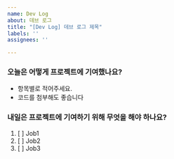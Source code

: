 ```yaml
---
name: Dev Log
about: 데브 로그
title: "[Dev Log] 데브 로그 제목"
labels: ''
assignees: ''

---
```


### 오늘은 어떻게 프로젝트에 기여했나요?
- 항목별로 적어주세요.
- 코드를 첨부해도 좋습니다


### 내일은 프로젝트에 기여하기 위해 무엇을 해야 하나요?
1. [ ] Job1
2. [ ] Job2
3. [ ] Job3
